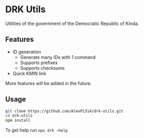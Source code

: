 # DRK Utils

Utilities of the government of the Democratic Republic of Kinda.

## Features

* ID generation
	* Generate many IDs with 1 command
	* Supports prefixes
	* Supports checksums
* Quick KMIN link

More features will be added in the future.

## Usage

```bash
git clone https://github.com/AlexPi314/drk-utils.git
cd drk-utils
npm install
```

To get help run ```npx drk —help```
